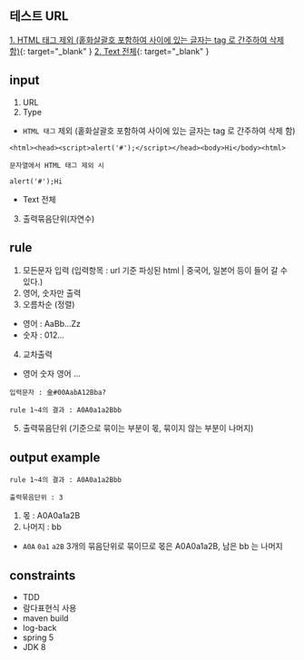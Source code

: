 테스트 URL
-----
[1. HTML 태그 제외 (홑화살괄호 포함하여 사이에 있는 글자는 tag 로 간주하여 삭제 함)](http://localhost:8080/conversion?filterCondition=ONLY_TEXT&splitUnitAmount=5&url=https://okky.kr/article/639505){: target="_blank" }
[2. Text 전체](http://localhost:8080/conversion?filterCondition=NONE&splitUnitAmount=5&url=https://okky.kr/article/639505){: target="_blank" }

input
-----
 1. URL
 2. Type
   * `HTML 태그` 제외 (홑화살괄호 포함하여 사이에 있는 글자는 tag 로 간주하여 삭제 함)
   ```
   <html><head><script>alert('#');</script></head><body>Hi</body><html>
  
   문자열에서 HTML 태그 제외 시 
  
   alert('#');Hi
   ```
   * Text 전체
 3. 출력묶음단위(자연수)

rule
-----
 1. 모든문자 입력 (입력항목 : url 기준 파싱된 html | 중국어, 일본어 등이 들어 갈 수 있다.)
 2. 영어, 숫자만 출력
 3. 오름차순 (정렬)
   * 영어 : AaBb...Zz
   * 숫자 : 012...
 4. 교차출력
   * 영어 숫자 영어 ...
```
입력문자 : 金#00AabA12Bba?

rule 1~4의 결과 : A0A0a1a2Bbb
```
5. 출력묶음단위 (기준으로 묶이는 부분이 몫, 묶이지 않는 부분이 나머지)

output example
-----
```
rule 1~4의 결과 : A0A0a1a2Bbb

출력묶음단위 : 3
```
1. 몫 : A0A0a1a2B
2. 나머지 : bb

* `A0A` `0a1` `a2B` 3개의 묶음단위로 묶이므로 몫은 A0A0a1a2B, 남은 bb 는 나머지

constraints
-----
* TDD
* 람다표현식 사용
* maven build
* log-back
* spring 5
* JDK 8
